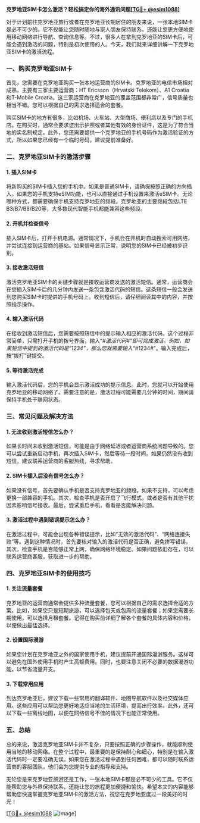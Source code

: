 **克罗地亚SIM卡怎么激活？轻松搞定你的海外通讯问题[[TG💪+ @esim1088](https://t.me/s/esim1088)]**

对于计划前往克罗地亚旅行或者在克罗地亚长期居住的朋友来说，一张本地SIM卡是必不可少的。它不仅能让您随时随地与家人朋友保持联系，还能让您更方便地使用移动网络进行导航、查询信息等。不过，很多人在拿到克罗地亚的SIM卡后，可能会遇到激活的问题，特别是初次使用的人。今天，我们就来详细讲解一下克罗地亚SIM卡的激活流程。

### 一、购买克罗地亚SIM卡

首先，您需要在克罗地亚购买一张本地运营商的SIM卡。克罗地亚的电信市场相对成熟，主要有三家主要运营商：HT Ericsson（Hrvatski Telekom）、A1 Croatia和T-Mobile Croatia。这三家运营商在克罗地亚的覆盖范围都非常广，信号质量也相当不错。您可以根据自己的需求选择适合的套餐。

购买SIM卡的地方有很多，比如机场、火车站、大型商场、便利店以及专门的手机店。在购买时，通常会要求您出示护照或者其他有效的身份证件，这是为了符合当地的实名制规定。此外，您还需要提供一个克罗地亚的手机号码作为激活验证的方式，所以如果您已经有一个临时号码，建议提前准备好。

### 二、克罗地亚SIM卡的激活步骤

#### 1. 插入SIM卡
将新购买的SIM卡插入您的手机中。如果是普通SIM卡，请确保按照正确的方向插入。如果您的手机支持eSIM功能，也可以直接通过手机设置来激活eSIM卡。无论哪种方式，都需要确保手机支持克罗地亚的频段。克罗地亚的主要频段包括LTE B3/B7/B8/B20等，大多数现代智能手机都能兼容这些频段。

#### 2. 开机并检查信号
插入SIM卡后，打开手机电源。通常情况下，手机会在开机时自动搜索可用网络，并尝试连接到运营商的基站。如果信号显示正常，说明您的SIM卡已经被初步识别。

#### 3. 接收激活短信
激活克罗地亚SIM卡的关键步骤就是接收运营商发送的激活短信。通常，运营商会在您插入SIM卡后的几分钟内发送一条包含激活代码的短信。这条短信一般会发送到您购买SIM卡时提供的手机号码上。收到短信后，请仔细阅读其中的内容，并按照指示操作。

#### 4. 输入激活代码
在接收到激活短信后，您需要按照短信中的提示输入相应的激活代码。这个过程非常简单，只需打开手机的拨号界面，输入“*#激活代码#”即可完成激活。例如，如果短信中提到的激活代码是“1234”，那么您就需要输入“*#1234#”。输入完成后，按“拨打”键提交。

#### 5. 等待激活完成
输入激活代码后，您的手机会显示激活成功的提示信息。此时，您就可以开始使用克罗地亚的移动网络了。需要注意的是，激活过程可能需要几分钟的时间，期间请保持手机处于联网状态。

### 三、常见问题及解决方法

#### 1. 无法收到激活短信怎么办？
如果长时间未收到激活短信，可能是由于网络延迟或者运营商系统问题导致的。您可以尝试重新启动手机，再次插入SIM卡，然后等待一段时间。如果仍然没有收到短信，建议联系运营商的客服热线，寻求帮助。

#### 2. SIM卡插入后没有信号怎么办？
如果没有信号，首先要确认手机是否支持克罗地亚的频段。如果不支持，可以考虑更换一部兼容的手机。其次，检查手机是否开启了飞行模式，或者是否有其他干扰因素影响信号接收。最后，尝试重启手机，看看是否能解决问题。

#### 3. 激活过程中遇到错误提示怎么办？
在激活过程中，可能会出现各种错误提示，比如“无效的激活代码”、“网络连接失败”等。遇到这种情况时，首先要核对输入的激活代码是否正确，避免拼写错误。其次，检查手机是否能够正常上网，确保网络环境稳定。如果问题依旧存在，可以联系运营商客服，获取进一步的帮助。

### 四、克罗地亚SIM卡的使用技巧

#### 1. 关注流量套餐
克罗地亚的运营商通常会提供多种流量套餐，您可以根据自己的需求选择合适的方案。比如，如果您只是短期旅游，可以选择包天或包周的流量套餐；如果您需要长期使用，可以选择月租套餐。记得在购买前详细了解各个套餐的具体内容和价格，以便做出最佳选择。

#### 2. 设置国际漫游
如果您计划在克罗地亚之外的国家使用手机，建议提前开通国际漫游服务。这样可以避免在国外使用手机时产生高额费用。同时，也要注意关闭不必要的数据漫游功能，以节省流量开支。

#### 3. 下载常用应用
到达克罗地亚后，建议下载一些常用的翻译软件、地图导航软件以及社交媒体应用。这些应用可以帮助您更好地适应当地的生活环境，提高出行效率。此外，还可以下载一些离线地图，以便在网络信号不佳的情况下也能正常使用。

### 五、总结

总的来说，激活克罗地亚SIM卡并不复杂，只要按照正确的步骤操作，就能顺利使用当地的移动网络。在整个过程中，最重要的是保持耐心和细心，特别是在输入激活代码时一定要准确无误。如果您在激活过程中遇到任何困难，都可以随时联系运营商的客服团队，他们会为您提供专业的指导和支持。

无论您是来克罗地亚旅游还是工作，一张本地SIM卡都是必不可少的工具。它不仅能帮助您与外界保持联系，还能让您的旅程更加便捷和愉快。希望本文的内容能够帮助您快速掌握克罗地亚SIM卡的激活方法，祝您在克罗地亚度过一段美好的时光！

[[TG💪+ @esim1088](https://t.me/s/esim1088) ![Image](https://i.postimg.cc/4NQfJmqS/Snipaste-2025-05-13-00-14-12.png)]